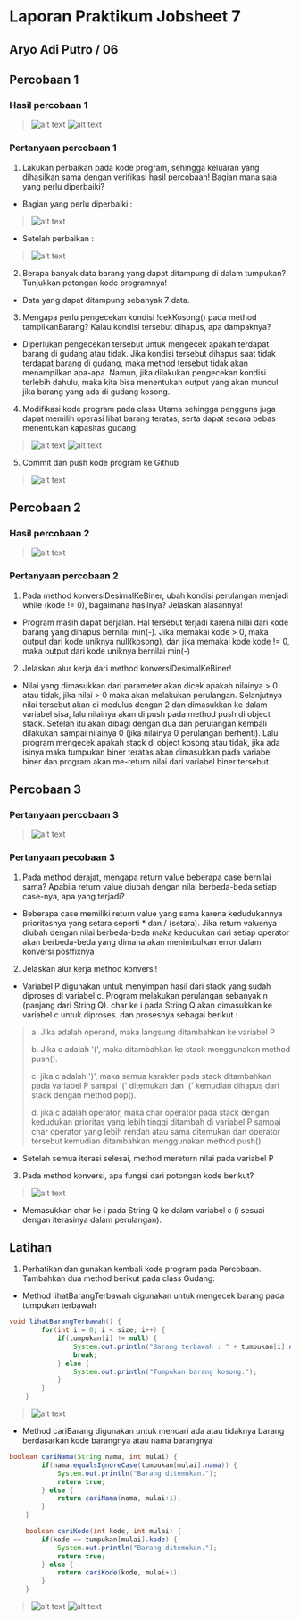 # Laporan Praktikum Jobsheet 7

## Aryo Adi Putro / 06

## Percobaan 1

### Hasil percobaan 1

> ![alt text](image.png)
> ![alt text](image-1.png)

### Pertanyaan percobaan 1

1. Lakukan perbaikan pada kode program, sehingga keluaran yang dihasilkan sama dengan verifikasi hasil percobaan! Bagian mana saja yang perlu diperbaiki?
- Bagian yang perlu diperbaiki :
> ![alt text](image-2.png)
- Setelah perbaikan :
> ![alt text](image-3.png)

2. Berapa banyak data barang yang dapat ditampung di dalam tumpukan? Tunjukkan potongan kode programnya!
- Data yang dapat ditampung sebanyak 7 data.

3. Mengapa perlu pengecekan kondisi !cekKosong() pada method tampilkanBarang? Kalau kondisi tersebut dihapus, apa dampaknya?
- Diperlukan pengecekan tersebut untuk mengecek apakah terdapat barang di gudang atau tidak. Jika kondisi tersebut dihapus saat tidak terdapat barang di gudang, maka method tersebut tidak akan menampilkan apa-apa. Namun, jika dilakukan pengecekan kondisi terlebih dahulu, maka kita bisa menentukan output yang akan muncul jika barang yang ada di gudang kosong.

4. Modifikasi kode program pada class Utama sehingga pengguna juga dapat memilih operasi lihat barang teratas, serta dapat secara bebas menentukan kapasitas gudang!
> ![alt text](image-4.png)
> ![alt text](image-5.png)

5. Commit dan push kode program ke Github
> ![alt text](image-6.png)

## Percobaan 2

### Hasil percobaan 2

> ![alt text](image-7.png)

### Pertanyaan percobaan 2

1. Pada method konversiDesimalKeBiner, ubah kondisi perulangan menjadi while (kode != 0), bagaimana hasilnya? Jelaskan alasannya!
- Program masih dapat berjalan. Hal tersebut terjadi karena nilai dari kode barang yang dihapus bernilai min(-). Jika memakai kode > 0, maka output dari kode uniknya null(kosong), dan jika memakai kode kode != 0, maka output dari kode uniknya bernilai min(-)

2. Jelaskan alur kerja dari method konversiDesimalKeBiner!
- Nilai yang dimasukkan dari parameter akan dicek apakah nilainya > 0 atau tidak, jika nilai > 0 maka akan melakukan perulangan. Selanjutnya nilai tersebut akan di modulus dengan 2 dan dimasukkan ke dalam variabel sisa, lalu nilainya akan di push pada method push di object stack. Setelah itu akan dibagi dengan dua dan perulangan kembali dilakukan sampai nilainya 0 (jika nilainya 0 perulangan berhenti). Lalu program mengecek apakah stack di object kosong atau tidak, jika ada isinya maka tumpukan biner teratas akan dimasukkan pada variabel biner dan program akan me-return nilai dari variabel biner tersebut.

## Percobaan 3

### Pertanyaan percobaan 3

> ![alt text](image-8.png)

### Pertanyaan pecobaan 3

1. Pada method derajat, mengapa return value beberapa case bernilai sama? Apabila return value diubah dengan nilai berbeda-beda setiap case-nya, apa yang terjadi?
- Beberapa case memiliki return value yang sama karena kedudukannya prioritasnya yang setara seperti * dan / (setara). Jika return valuenya diubah dengan nilai berbeda-beda maka kedudukan dari setiap operator akan berbeda-beda yang dimana akan menimbulkan error dalam konversi postfixnya

2. Jelaskan alur kerja method konversi!
- Variabel P digunakan untuk menyimpan hasil dari stack yang sudah diproses di variabel c. Program melakukan perulangan sebanyak n (panjang dari String Q). char ke i pada String Q akan dimasukkan ke variabel c untuk diproses. dan prosesnya sebagai berikut :

> a. Jika adalah operand, maka langsung ditambahkan ke variabel P
>
> b. Jika c adalah '(', maka ditambahkan ke stack menggunakan method push().
>
> c. jika c adalah ')', maka semua karakter pada stack ditambahkan pada variabel P sampai '(' ditemukan dan '(' kemudian dihapus dari stack dengan method pop().
>
> d. jika c adalah operator, maka char operator pada stack dengan kedudukan prioritas yang lebih tinggi ditambah di variabel P sampai char operator yang lebih rendah atau sama ditemukan dan operator tersebut kemudian ditambahkan menggunakan method push().
- Setelah semua iterasi selesai, method mereturn nilai pada variabel P

3. Pada method konversi, apa fungsi dari potongan kode berikut?
> ![alt text](image-9.png)
- Memasukkan char ke i pada String Q ke dalam variabel c (i sesuai dengan iterasinya dalam perulangan).

## Latihan

1. Perhatikan dan gunakan kembali kode program pada Percobaan. Tambahkan dua method berikut pada class Gudang:
- Method lihatBarangTerbawah digunakan untuk mengecek barang pada tumpukan terbawah
``` java
void lihatBarangTerbawah() {
        for(int i = 0; i < size; i++) {
            if(tumpukan[i] != null) {
                System.out.println("Barang terbawah : " + tumpukan[i].nama);
                break;
            } else {
                System.out.println("Tumpukan barang kosong.");
            }
        }
    }
```
> ![alt text](image-10.png)

- Method cariBarang digunakan untuk mencari ada atau tidaknya barang berdasarkan kode barangnya atau nama barangnya
``` java
boolean cariNama(String nama, int mulai) {
        if(nama.equalsIgnoreCase(tumpukan[mulai].nama)) {
            System.out.println("Barang ditemukan.");
            return true;
        } else {
            return cariNama(nama, mulai+1);
        }
    }

    boolean cariKode(int kode, int mulai) {
        if(kode == tumpukan[mulai].kode) {
            System.out.println("Barang ditemukan.");
            return true;
        } else {
            return cariKode(kode, mulai+1);
        }
    }
```
> ![alt text](image-11.png)
> ![alt text](image-12.png)